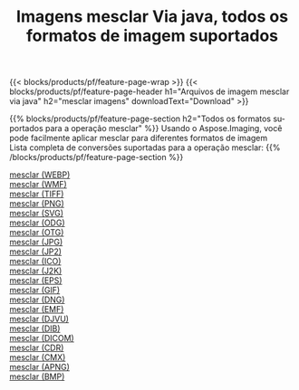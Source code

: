 ﻿---
title: Imagens mesclar Via java, todos os formatos de imagem suportados 
weight: 3920
url: /pt/java/merge 
lang: pt
langdirlevel: 2
locales: zh-hans,ja,it,ru,de,es,fr,nl,id,lt,pl,pt,vi,tr,ko,zh-hant,ar,hi,th,sv,cs,uk,he
description: Usando Aspose.Imaging, você pode facilmente imagens mesclar Via java
---

{{< blocks/products/pf/feature-page-wrap >}}
{{< blocks/products/pf/feature-page-header h1="Arquivos de imagem mesclar via java" h2="mesclar imagens" downloadText="Download" >}}


{{% blocks/products/pf/feature-page-section  h2="Todos os formatos suportados para a operação mesclar" %}}
Usando o Aspose.Imaging, você pode facilmente aplicar mesclar para diferentes formatos de imagem
<br/>
Lista completa de conversões suportadas para a operação mesclar:
{{% /blocks/products/pf/feature-page-section %}}
<div class="container-fluid productfamilypage bg-gray">
    <div class="convertypes bg-gray agp-content section">
        <div class="container">
		<div class="row other-converters">
		    <div class='col-md-2 other-converter remove-lp remove-rp'><a href="/imaging/pt/java/merge/webp" >mesclar (WEBP)</a></div><div class='col-md-2 other-converter remove-lp remove-rp'><a href="/imaging/pt/java/merge/wmf" >mesclar (WMF)</a></div><div class='col-md-2 other-converter remove-lp remove-rp'><a href="/imaging/pt/java/merge/tiff" >mesclar (TIFF)</a></div><div class='col-md-2 other-converter remove-lp remove-rp'><a href="/imaging/pt/java/merge/png" >mesclar (PNG)</a></div><div class='col-md-2 other-converter remove-lp remove-rp'><a href="/imaging/pt/java/merge/svg" >mesclar (SVG)</a></div><div class='col-md-2 other-converter remove-lp remove-rp'><a href="/imaging/pt/java/merge/odg" >mesclar (ODG)</a></div><div class='col-md-2 other-converter remove-lp remove-rp'><a href="/imaging/pt/java/merge/otg" >mesclar (OTG)</a></div><div class='col-md-2 other-converter remove-lp remove-rp'><a href="/imaging/pt/java/merge/jpg" >mesclar (JPG)</a></div><div class='col-md-2 other-converter remove-lp remove-rp'><a href="/imaging/pt/java/merge/jp2" >mesclar (JP2)</a></div><div class='col-md-2 other-converter remove-lp remove-rp'><a href="/imaging/pt/java/merge/ico" >mesclar (ICO)</a></div><div class='col-md-2 other-converter remove-lp remove-rp'><a href="/imaging/pt/java/merge/j2k" >mesclar (J2K)</a></div><div class='col-md-2 other-converter remove-lp remove-rp'><a href="/imaging/pt/java/merge/eps" >mesclar (EPS)</a></div><div class='col-md-2 other-converter remove-lp remove-rp'><a href="/imaging/pt/java/merge/gif" >mesclar (GIF)</a></div><div class='col-md-2 other-converter remove-lp remove-rp'><a href="/imaging/pt/java/merge/dng" >mesclar (DNG)</a></div><div class='col-md-2 other-converter remove-lp remove-rp'><a href="/imaging/pt/java/merge/emf" >mesclar (EMF)</a></div><div class='col-md-2 other-converter remove-lp remove-rp'><a href="/imaging/pt/java/merge/djvu" >mesclar (DJVU)</a></div><div class='col-md-2 other-converter remove-lp remove-rp'><a href="/imaging/pt/java/merge/dib" >mesclar (DIB)</a></div><div class='col-md-2 other-converter remove-lp remove-rp'><a href="/imaging/pt/java/merge/dicom" >mesclar (DICOM)</a></div><div class='col-md-2 other-converter remove-lp remove-rp'><a href="/imaging/pt/java/merge/cdr" >mesclar (CDR)</a></div><div class='col-md-2 other-converter remove-lp remove-rp'><a href="/imaging/pt/java/merge/cmx" >mesclar (CMX)</a></div><div class='col-md-2 other-converter remove-lp remove-rp'><a href="/imaging/pt/java/merge/apng" >mesclar (APNG)</a></div><div class='col-md-2 other-converter remove-lp remove-rp'><a href="/imaging/pt/java/merge/bmp" >mesclar (BMP)</a></div>
                </div>
        </div>
    </div>
</div>
<br/>
